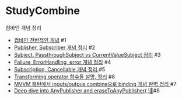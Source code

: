 # StudyCombine

컴바인 개념 정리

- <a href="https://dev-with-precious-dreams.tistory.com/147">컴바인 전반적인 개념</a> #1 
- <a href="https://dev-with-precious-dreams.tistory.com/151">Publisher, Subscriber 개념 정리</a> #2
- <a href="">Subject. PassthroughSubject vs CurrentValueSubject 정리</a> #3
- <a href="https://dev-with-precious-dreams.tistory.com/160">Failure, ErrorHandling, error 개념 정리</a> #4
- <a href="https://dev-with-precious-dreams.tistory.com/162"> Subscription, Cancellable 개념 정리 </a> #5
- <a href="https://dev-with-precious-dreams.tistory.com/174">Transforming operator 함수들 설명, 정리</a> #6
- <a href="https://dev-with-precious-dreams.tistory.com/227"> MVVM 패턴에서 inputs/outpus combine으로 binding 개념 완벽 정리 </a> #7
- <a href="https://dev-with-precious-dreams.tistory.com/285">Deep dive into AnyPublisher and eraseToAnyPublisher( )🤩</a>#8
